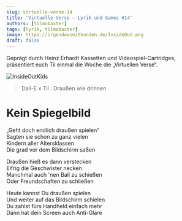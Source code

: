 ```yaml
---
slug: virtuelle-verse-14
title: 'Virtuelle Verse – Lyrik und Games #14'
authors: [tilmobaxter]
tags: [lyrik, tilmobaxter]
image: https://irgendwasmitkunden.de/InsideOut.png
draft: false
---
```


Geprägt durch Heinz Erhardt Kassetten und Videospiel-Cartridges, präsentiert euch Til einmal die Woche die „Virtuellen Verse“.
<!--truncate-->

![InsideOutKids](https://irgendwasmitkunden.de/InsideOut.png)  

> Dall-E x Til : Draußen wie drinnen

# Kein Spiegelbild

„Geht doch endlich draußen spielen“  
Sagten sie schon zu ganz vielen  
Kindern aller Altersklassen  
Die grad vor dem Bildschirm saßen  

Draußen hieß es dann verstecken  
Eifrig die Geschwister necken  
Manchmal auch 'nen Ball zu schießen  
Oder Freundschaften zu schließen  

Heute kannst Du draußen spielen  
Und weiter auf das Bildschirm schielen  
Du zahlst fürs Handheld einfach mehr  
Dann hat dein Screen auch Anti-Glare  